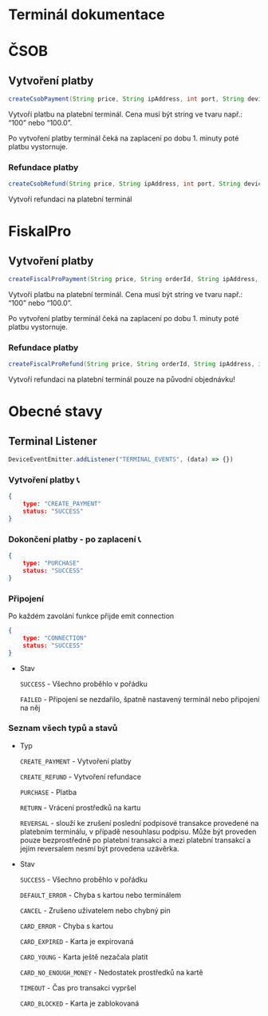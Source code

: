 # Terminál dokumentace

# ČSOB

## Vytvoření platby

```java
createCsobPayment(String price, String ipAddress, int port, String deviceId)
```

Vytvoří platbu na platební terminál. Cena musí být string ve tvaru např.:  “100” nebo “100.0”.

Po vytvoření platby terminál čeká na zaplacení po dobu 1. minuty poté platbu vystornuje.

### Refundace platby

```java
createCsobRefund(String price, String ipAddress, int port, String deviceId)
```

Vytvoří refundaci na platební terminál

# FiskalPro

## Vytvoření platby

```java
createFiscalProPayment(String price, String orderId, String ipAddress, int port)
```

Vytvoří platbu na platební terminál. Cena musí být string ve tvaru např.:  “100” nebo “100.0”.

Po vytvoření platby terminál čeká na zaplacení po dobu 1. minuty poté platbu vystornuje.

### Refundace platby

```java
createFiscalProRefund(String price, String orderId, String ipAddress, int port)
```

Vytvoří refundaci na platební terminál pouze na původní objednávku!

# Obecné stavy

## Terminal Listener

```jsx
DeviceEventEmitter.addListener("TERMINAL_EVENTS", (data) => {})
```

### Vytvoření platby **📞**

```json
{
	type: "CREATE_PAYMENT"
	status: "SUCCESS"
}
```

### Dokončení platby - po zaplacení **📞**

```json
{
	type: "PURCHASE"
	status: "SUCCESS"
}
```

### Připojení

Po každém zavolání funkce přijde emit connection

```json
{
	type: "CONNECTION"
	status: "SUCCESS"
}
```

- Stav

  `SUCCESS`  - Všechno proběhlo v pořádku

  `FAILED`  - Připojení se nezdařilo, špatně nastavený terminál nebo připojení na něj


### Seznam všech typů a stavů

- Typ

  `CREATE_PAYMENT`  - Vytvoření platby

  `CREATE_REFUND`  - Vytvoření refundace

  `PURCHASE`  - Platba

  `RETURN`  - Vrácení prostředků na kartu

  `REVERSAL`  - slouží ke zrušení poslední podpisové transakce provedené na platebním terminálu, v případě nesouhlasu podpisu. Může být proveden pouze bezprostředně po platební transakci a mezi platební transakcí a jejím reversalem nesmí být provedena uzávěrka.

- Stav

  `SUCCESS`  - Všechno proběhlo v pořádku

  `DEFAULT_ERROR`  - Chyba s kartou nebo terminálem

  `CANCEL`  - Zrušeno uživatelem nebo chybný pin

  `CARD_ERROR`  - Chyba s kartou

  `CARD_EXPIRED`  - Karta je expirovaná

  `CARD_YOUNG`  - Karta ještě nezačala platit

  `CARD_NO_ENOUGH_MONEY`  - Nedostatek prostředků na kartě

  `TIMEOUT`  - Čas pro transakci vypršel

  `CARD_BLOCKED`  - Karta je zablokovaná
